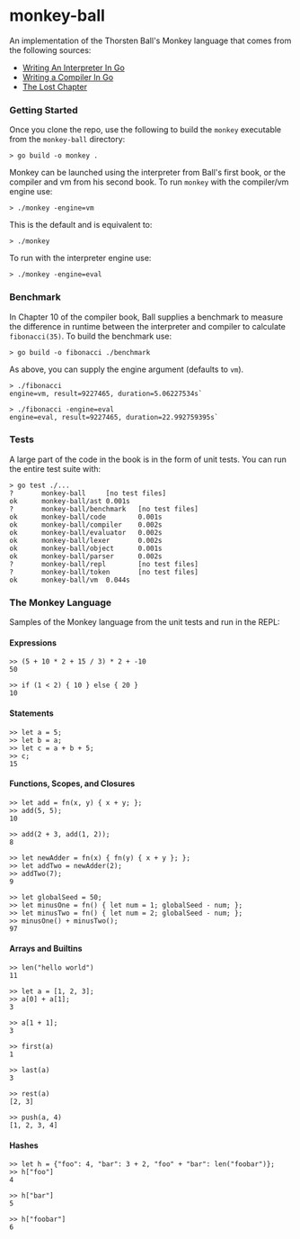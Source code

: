 # monkey-ball

An implementation of the Thorsten Ball's Monkey language that comes from the following sources:
- [Writing An Interpreter In Go](https://interpreterbook.com/) 
- [Writing a Compiler In Go](https://compilerbook.com/)
- [The Lost Chapter](https://interpreterbook.com/lost/)

### Getting Started ###

Once you clone the repo, use the following to build the `monkey` executable from the `monkey-ball` directory:

`> go build -o monkey .`

Monkey can be launched using the interpreter from Ball's first book, or the compiler and vm from his second book.
To run `monkey` with the compiler/vm engine use:

`> ./monkey -engine=vm`

This is the default and is equivalent to:

`> ./monkey`

To run with the interpreter engine use:

`> ./monkey -engine=eval`

### Benchmark ###

In Chapter 10 of the compiler book, Ball supplies a benchmark to measure the difference in runtime between the interpreter and compiler to calculate `fibonacci(35)`.  To build the benchmark use:

`> go build -o fibonacci ./benchmark`

As above, you can supply the engine argument (defaults to `vm`).

```
> ./fibonacci
engine=vm, result=9227465, duration=5.06227534s`
```
```
> ./fibonacci -engine=eval
engine=eval, result=9227465, duration=22.992759395s`
```

### Tests ###

A large part of the code in the book is in the form of unit tests.  You can run the entire test suite with:

```
> go test ./...
?       monkey-ball     [no test files]
ok      monkey-ball/ast 0.001s
?       monkey-ball/benchmark   [no test files]
ok      monkey-ball/code        0.001s
ok      monkey-ball/compiler    0.002s
ok      monkey-ball/evaluator   0.002s
ok      monkey-ball/lexer       0.002s
ok      monkey-ball/object      0.001s
ok      monkey-ball/parser      0.002s
?       monkey-ball/repl        [no test files]
?       monkey-ball/token       [no test files]
ok      monkey-ball/vm  0.044s
```

### The Monkey Language ###

Samples of the Monkey language from the unit tests and run in the REPL:

#### Expressions ####
```
>> (5 + 10 * 2 + 15 / 3) * 2 + -10
50

>> if (1 < 2) { 10 } else { 20 }
10
```

#### Statements ####
```
>> let a = 5;
>> let b = a;
>> let c = a + b + 5;
>> c;
15
```

#### Functions, Scopes, and Closures ####
```
>> let add = fn(x, y) { x + y; };
>> add(5, 5);
10

>> add(2 + 3, add(1, 2));
8

>> let newAdder = fn(x) { fn(y) { x + y }; };
>> let addTwo = newAdder(2);
>> addTwo(7);
9

>> let globalSeed = 50;
>> let minusOne = fn() { let num = 1; globalSeed - num; };
>> let minusTwo = fn() { let num = 2; globalSeed - num; };
>> minusOne() + minusTwo();
97
```

#### Arrays and Builtins ####
```
>> len("hello world")
11

>> let a = [1, 2, 3];
>> a[0] + a[1];
3

>> a[1 + 1];
3

>> first(a)
1

>> last(a)
3

>> rest(a)
[2, 3]

>> push(a, 4)
[1, 2, 3, 4]
```

#### Hashes ####
```
>> let h = {"foo": 4, "bar": 3 + 2, "foo" + "bar": len("foobar")};
>> h["foo"]
4

>> h["bar"]
5

>> h["foobar"]
6
```

